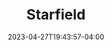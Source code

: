 ---
title: "Starfield"
date: 2023-04-27T19:43:57-04:00
draft: true
js: ["../js/star","../js/starfield","../js/mycanvas"]
---